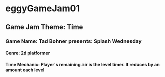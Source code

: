 # eggyGameJam01

## **Game Jam Theme:** Time

### **Game Name:** Tad Bohner presents: Splash Wednesday

#### **Genre:** 2d platformer

#### **Time Mechanic:** Player's remaining air is the level timer. It reduces by an amount each level
